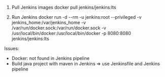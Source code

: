 1. Pull Jenkins images
docker pull jenkins/jenkins:lts

2. Run Jenkins
docker run -d --rm -u jenkins:root --privileged -v jenkins_home:/var/jenkins_home -v /var/run/docker.sock:/var/run/docker.sock -v /usr/local/bin/docker:/usr/local/bin/docker -p 8080:8080 jenkins/jenkins:lts

Issues:
- Docker: not found in Jenkins pipeline
- Build java project with maven in Jenkins => use Jenkinsfile and Jenkins pipeline
